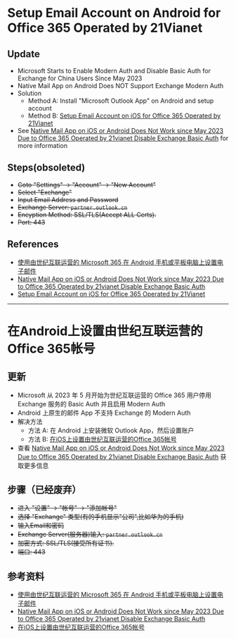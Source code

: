# Setup Email Account on Android for Office 365 Operated by 21Vianet

## Update
* Microsoft Starts to Enable Modern Auth and Disable Basic Auth for Exchange for China Users Since May 2023
* Native Mail App on Android Does NOT Support Exchange Modern Auth
* Solution
  * Method A: Install "Microsoft Outlook App" on Android and setup account
  * Method B: [Setup Email Account on iOS for Office 365 Operated by 21Vianet](https://github.com/northbright/Notes/blob/master/Software/office/office365/setup-email-account-on-ios-for-office365-operated-by-21vianet/setup-email-account-on-ios-for-office365-operated-by-21vianet.md)
* See [Native Mail App on iOS or Android Does Not Work since May 2023 Due to Office 365 Operated by 21vianet Disable Exchange Basic Auth](https://github.com/northbright/Notes/blob/master/Software/office/office365/native-mail-app-on-ios-or-android-does-not-work-since-may-2023-due-to-office365-operated-by-21vianet-disable-exchange-basic-auth.md) for more information

## Steps(obsoleted)
* ~~Goto "Settings" -> "Account" -> "New Account"~~
* ~~Select "Exchange"~~
* ~~Input Email Address and Password~~
* ~~Exchange Server: `partner.outlook.cn`~~
* ~~Encyption Method: SSL/TLS(Accept ALL Certs).~~
* ~~Port: 443~~

## References
* [使用由世纪互联运营的 Microsoft 365 在 Android 手机或平板电脑上设置电子邮件](https://support.microsoft.com/zh-cn/topic/%E4%BD%BF%E7%94%A8%E7%94%B1%E4%B8%96%E7%BA%AA%E4%BA%92%E8%81%94%E8%BF%90%E8%90%A5%E7%9A%84-microsoft-365-%E5%9C%A8-android-%E6%89%8B%E6%9C%BA%E6%88%96%E5%B9%B3%E6%9D%BF%E7%94%B5%E8%84%91%E4%B8%8A%E8%AE%BE%E7%BD%AE%E7%94%B5%E5%AD%90%E9%82%AE%E4%BB%B6-45a83b54-b500-4ba2-b675-a05d23dcb3b7)
* [Native Mail App on iOS or Android Does Not Work since May 2023 Due to Office 365 Operated by 21vianet Disable Exchange Basic Auth](https://github.com/northbright/Notes/blob/master/Software/office/office365/native-mail-app-on-ios-or-android-does-not-work-since-may-2023-due-to-office365-operated-by-21vianet-disable-exchange-basic-auth.md)
* [Setup Email Account on iOS for Office 365 Operated by 21Vianet](https://github.com/northbright/Notes/blob/master/Software/office/office365/setup-email-account-on-ios-for-office365-operated-by-21vianet/setup-email-account-on-ios-for-office365-operated-by-21vianet.md)

-----------------------------------------------

# 在Android上设置由世纪互联运营的Office 365帐号

## 更新
* Microsoft 从 2023 年 5 月开始为世纪互联运营的 Office 365 用户停用 Exchange 服务的 Basic Auth 并且启用 Modern Auth
* Android 上原生的邮件 App 不支持 Exchange 的 Modern Auth
* 解决方法
  * 方法 A: 在 Android 上安装微软 Outlook App，然后设置账户
  * 方法 B: [在iOS上设置由世纪互联运营的Office 365帐号](https://github.com/northbright/Notes/blob/master/Software/office/office365/setup-email-account-on-ios-for-office365-operated-by-21vianet/setup-email-account-on-ios-for-office365-operated-by-21vianet.md)
* 查看 [Native Mail App on iOS or Android Does Not Work since May 2023 Due to Office 365 Operated by 21vianet Disable Exchange Basic Auth](https://github.com/northbright/Notes/blob/master/Software/office/office365/native-mail-app-on-ios-or-android-does-not-work-since-may-2023-due-to-office365-operated-by-21vianet-disable-exchange-basic-auth.md) 获取更多信息

## 步骤（已经废弃）
* ~~进入 "设置" -> "帐号" -> "添加帐号"~~
* ~~选择 "Exchange" 类型(有的手机显示"公司",比如华为的手机)~~
* ~~输入Email和密码~~
* ~~Exchange Server(服务器)输入: `partner.outlook.cn`~~
* ~~加密方式: SSL/TLS(接受所有证书).~~
* ~~端口: 443~~

## 参考资料
* [使用由世纪互联运营的 Microsoft 365 在 Android 手机或平板电脑上设置电子邮件](https://support.microsoft.com/zh-cn/topic/%E4%BD%BF%E7%94%A8%E7%94%B1%E4%B8%96%E7%BA%AA%E4%BA%92%E8%81%94%E8%BF%90%E8%90%A5%E7%9A%84-microsoft-365-%E5%9C%A8-android-%E6%89%8B%E6%9C%BA%E6%88%96%E5%B9%B3%E6%9D%BF%E7%94%B5%E8%84%91%E4%B8%8A%E8%AE%BE%E7%BD%AE%E7%94%B5%E5%AD%90%E9%82%AE%E4%BB%B6-45a83b54-b500-4ba2-b675-a05d23dcb3b7)
* [Native Mail App on iOS or Android Does Not Work since May 2023 Due to Office 365 Operated by 21vianet Disable Exchange Basic Auth](https://github.com/northbright/Notes/blob/master/Software/office/office365/native-mail-app-on-ios-or-android-does-not-work-since-may-2023-due-to-office365-operated-by-21vianet-disable-exchange-basic-auth.md) 
* [在iOS上设置由世纪互联运营的Office 365帐号](https://github.com/northbright/Notes/blob/master/Software/office/office365/setup-email-account-on-ios-for-office365-operated-by-21vianet/setup-email-account-on-ios-for-office365-operated-by-21vianet.md)
